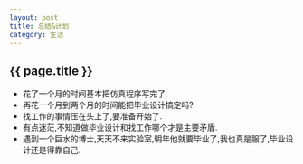 ```yaml
---
layout: post
title: 总结&计划
category: 生活
---
```


## {{ page.title }}

* 花了一个月的时间基本把仿真程序写完了.
* 再花一个月到两个月的时间能把毕业设计搞定吗?
* 找工作的事情压在头上了,要准备开始了.
* 有点迷茫,不知道做毕业设计和找工作哪个才是主要矛盾.
* 遇到一个巨水的博士,天天不来实验室,明年他就要毕业了,我也真是服了,毕业设计还是得靠自己.

